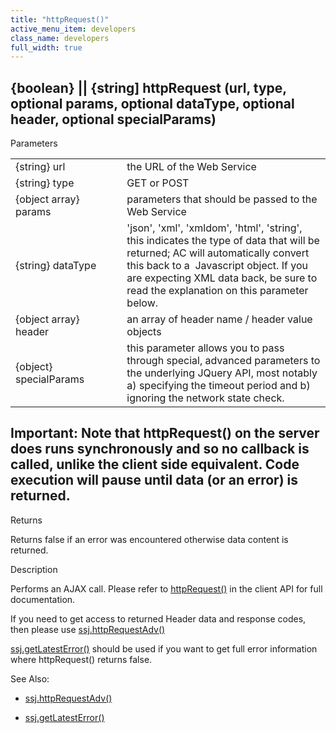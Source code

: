 ```yaml
---
title: "httpRequest()"
active_menu_item: developers
class_name: developers
full_width: true
---
```



## {boolean} || {string] httpRequest (url, type, optional params, optional dataType, optional header, optional specialParams)

Parameters

<table>
<tr>
<td width="199">
{string} url

</td>
<td width="10">
</td>
<td width="671">
the URL of the Web Service

</td>
</tr>
<tr>
<td width="199">
{string} type

</td>
<td width="10">
</td>
<td width="671">
GET or POST

</td>
</tr>
<tr>
<td width="199">
{object array} params

</td>
<td width="10">
</td>
<td width="671">
parameters that should be passed to the Web Service

</td>
</tr>
<tr>
<td width="199">
{string} dataType

</td>
<td width="10">
</td>
<td width="671">
'json', 'xml', 'xmldom', 'html', 'string', this indicates the type of data that will be returned; AC will automatically convert this back to a  Javascript object. If you are expecting XML data back, be sure to read the explanation on this parameter below.

</td>
</tr>
<tr>
<td width="199">
{object array} header

</td>
<td width="10">
</td>
<td width="671">
an array of header name / header value objects

</td>
</tr>
<tr>
<td width="199">
{object} specialParams

</td>
<td width="10">
</td>
<td width="671">
this parameter allows you to pass through special, advanced parameters to the underlying JQuery API, most notably a) specifying the timeout period and b) ignoring the network state check.

</td>
</tr>
</table>

## Important: Note that httpRequest() on the server does runs synchronously and so no callback is called, unlike the client side equivalent. Code execution will pause until data (or an error) is returned.

Returns

Returns false if an error was encountered otherwise data content is returned.

Description

Performs an AJAX call. Please refer to [httpRequest()](../../../client-api/soap-restful-ajax-calls/httprequest) in the client API for full documentation.

If you need to get access to returned Header data and response codes, then please use [ssj.httpRequestAdv()](httprequestadv)

[ssj.getLatestError()](../miscellaneous/getlatesterror) should be used if you want to get full error information where httpRequest() returns false.

See Also:

 - [ssj.httpRequestAdv()](httprequestadv)

 - [ssj.getLatestError()](../miscellaneous/getlatesterror)

